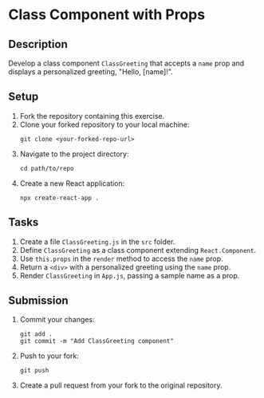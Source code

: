 # Class Component with Props

## Description
Develop a class component `ClassGreeting` that accepts a `name` prop and displays a personalized greeting, "Hello, [name]!".

## Setup
1. Fork the repository containing this exercise.
2. Clone your forked repository to your local machine:
   ```
   git clone <your-forked-repo-url>
   ```
3. Navigate to the project directory:
   ```
   cd path/to/repo
   ```
4. Create a new React application:
   ```
   npx create-react-app .
   ```

## Tasks
1. Create a file `ClassGreeting.js` in the `src` folder.
2. Define `ClassGreeting` as a class component extending `React.Component`.
3. Use `this.props` in the `render` method to access the `name` prop.
4. Return a `<div>` with a personalized greeting using the `name` prop.
5. Render `ClassGreeting` in `App.js`, passing a sample name as a prop.

## Submission
1. Commit your changes:
   ```
   git add .
   git commit -m "Add ClassGreeting component"
   ```
2. Push to your fork:
   ```
   git push
   ```
3. Create a pull request from your fork to the original repository.
